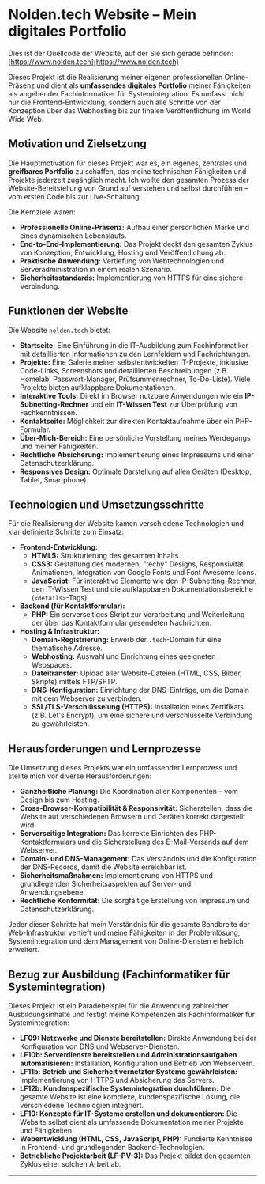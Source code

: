 # Nolden.tech Website – Mein digitales Portfolio

Dies ist der Quellcode der Website, auf der Sie sich gerade befinden: [https://www.nolden.tech](https://www.nolden.tech)

Dieses Projekt ist die Realisierung meiner eigenen professionellen Online-Präsenz und dient als **umfassendes digitales Portfolio** meiner Fähigkeiten als angehender Fachinformatiker für Systemintegration. Es umfasst nicht nur die Frontend-Entwicklung, sondern auch alle Schritte von der Konzeption über das Webhosting bis zur finalen Veröffentlichung im World Wide Web.

## Motivation und Zielsetzung

Die Hauptmotivation für dieses Projekt war es, ein eigenes, zentrales und **greifbares Portfolio** zu schaffen, das meine technischen Fähigkeiten und Projekte jederzeit zugänglich macht. Ich wollte den gesamten Prozess der Website-Bereitstellung von Grund auf verstehen und selbst durchführen – vom ersten Code bis zur Live-Schaltung.

Die Kernziele waren:

* **Professionelle Online-Präsenz:** Aufbau einer persönlichen Marke und eines dynamischen Lebenslaufs.
* **End-to-End-Implementierung:** Das Projekt deckt den gesamten Zyklus von Konzeption, Entwicklung, Hosting und Veröffentlichung ab.
* **Praktische Anwendung:** Vertiefung von Webtechnologien und Serveradministration in einem realen Szenario.
* **Sicherheitsstandards:** Implementierung von HTTPS für eine sichere Verbindung.

## Funktionen der Website

Die Website `nolden.tech` bietet:

* **Startseite:** Eine Einführung in die IT-Ausbildung zum Fachinformatiker mit detaillierten Informationen zu den Lernfeldern und Fachrichtungen.
* **Projekte:** Eine Galerie meiner selbstentwickelten IT-Projekte, inklusive Code-Links, Screenshots und detaillierten Beschreibungen (z.B. Homelab, Passwort-Manager, Prüfsummenrechner, To-Do-Liste). Viele Projekte bieten aufklappbare Dokumentationen.
* **Interaktive Tools:** Direkt im Browser nutzbare Anwendungen wie ein **IP-Subnetting-Rechner** und ein **IT-Wissen Test** zur Überprüfung von Fachkenntnissen.
* **Kontaktseite:** Möglichkeit zur direkten Kontaktaufnahme über ein PHP-Formular.
* **Über-Mich-Bereich:** Eine persönliche Vorstellung meines Werdegangs und meiner Fähigkeiten.
* **Rechtliche Absicherung:** Implementierung eines Impressums und einer Datenschutzerklärung.
* **Responsives Design:** Optimale Darstellung auf allen Geräten (Desktop, Tablet, Smartphone).

## Technologien und Umsetzungsschritte

Für die Realisierung der Website kamen verschiedene Technologien und klar definierte Schritte zum Einsatz:

* **Frontend-Entwicklung:**
    * **HTML5:** Strukturierung des gesamten Inhalts.
    * **CSS3:** Gestaltung des modernen, "techy" Designs, Responsivität, Animationen, Integration von Google Fonts und Font Awesome Icons.
    * **JavaScript:** Für interaktive Elemente wie den IP-Subnetting-Rechner, den IT-Wissen Test und die aufklappbaren Dokumentationsbereiche (`<details>`-Tags).
* **Backend (für Kontaktformular):**
    * **PHP:** Ein serverseitiges Skript zur Verarbeitung und Weiterleitung der über das Kontaktformular gesendeten Nachrichten.
* **Hosting & Infrastruktur:**
    * **Domain-Registrierung:** Erwerb der `.tech`-Domain für eine thematische Adresse.
    * **Webhosting:** Auswahl und Einrichtung eines geeigneten Webspaces.
    * **Dateitransfer:** Upload aller Website-Dateien (HTML, CSS, Bilder, Skripte) mittels FTP/SFTP.
    * **DNS-Konfiguration:** Einrichtung der DNS-Einträge, um die Domain mit dem Webserver zu verbinden.
    * **SSL/TLS-Verschlüsselung (HTTPS):** Installation eines Zertifikats (z.B. Let's Encrypt), um eine sichere und verschlüsselte Verbindung zu gewährleisten.

## Herausforderungen und Lernprozesse

Die Umsetzung dieses Projekts war ein umfassender Lernprozess und stellte mich vor diverse Herausforderungen:

* **Ganzheitliche Planung:** Die Koordination aller Komponenten – vom Design bis zum Hosting.
* **Cross-Browser-Kompatibilität & Responsivität:** Sicherstellen, dass die Website auf verschiedenen Browsern und Geräten korrekt dargestellt wird.
* **Serverseitige Integration:** Das korrekte Einrichten des PHP-Kontaktformulars und die Sicherstellung des E-Mail-Versands auf dem Webserver.
* **Domain- und DNS-Management:** Das Verständnis und die Konfiguration der DNS-Records, damit die Website erreichbar ist.
* **Sicherheitsmaßnahmen:** Implementierung von HTTPS und grundlegenden Sicherheitsaspekten auf Server- und Anwendungsebene.
* **Rechtliche Konformität:** Die sorgfältige Erstellung von Impressum und Datenschutzerklärung.

Jeder dieser Schritte hat mein Verständnis für die gesamte Bandbreite der Web-Infrastruktur vertieft und meine Fähigkeiten in der Problemlösung, Systemintegration und dem Management von Online-Diensten erheblich erweitert.

## Bezug zur Ausbildung (Fachinformatiker für Systemintegration)

Dieses Projekt ist ein Paradebeispiel für die Anwendung zahlreicher Ausbildungsinhalte und festigt meine Kompetenzen als Fachinformatiker für Systemintegration:

* **LF09: Netzwerke und Dienste bereitstellen:** Direkte Anwendung bei der Konfiguration von DNS und Webserver-Diensten.
* **LF10b: Serverdienste bereitstellen und Administrationsaufgaben automatisieren:** Installation, Konfiguration und Betrieb von Webservern.
* **LF11b: Betrieb und Sicherheit vernetzter Systeme gewährleisten:** Implementierung von HTTPS und Absicherung des Servers.
* **LF12b: Kundenspezifische Systemintegration durchführen:** Die gesamte Website ist eine komplexe, kundenspezifische Lösung, die verschiedene Technologien integriert.
* **LF10: Konzepte für IT-Systeme erstellen und dokumentieren:** Die Website selbst dient als umfassende Dokumentation meiner Projekte und Fähigkeiten.
* **Webentwicklung (HTML, CSS, JavaScript, PHP):** Fundierte Kenntnisse in Frontend- und grundlegenden Backend-Technologien.
* **Betriebliche Projektarbeit (LF-PV-3):** Das Projekt bildet den gesamten Zyklus einer solchen Arbeit ab.

---

